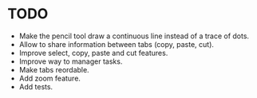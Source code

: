 # TODO

- Make the pencil tool draw a continuous line instead of a trace of dots.
- Allow to share information between tabs (copy, paste, cut).
- Improve select, copy, paste and cut features.
- Improve way to manager tasks.
- Make tabs reordable.
- Add zoom feature.
- Add tests.
